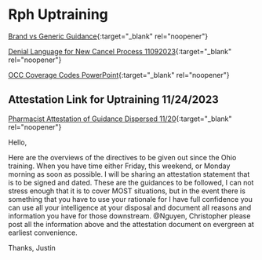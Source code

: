 # Rph Uptraining 
[Brand vs Generic Guidance](https://mygainwell-my.sharepoint.com/:w:/g/personal/christopher_nguyen_gainwelltechnologies_com/ESGPMVc2WRVBlOQuBjUQ_qkB-8UubTCJ9Uo6XOZmakN7TQ?e=rq5gMY){:target="_blank" rel="noopener"}

[Denial Language for New Cancel Process 11092023](https://mygainwell-my.sharepoint.com/:w:/g/personal/christopher_nguyen_gainwelltechnologies_com/EXaGNe5OMRtFvzfX-olWzB4B93i4BrFTnaGox0vaW4dMow?e=9HpzFE){:target="_blank" rel="noopener"}

[OCC Coverage Codes PowerPoint](https://mygainwell-my.sharepoint.com/:p:/g/personal/christopher_nguyen_gainwelltechnologies_com/EdaI6ab4kOxLqHKFMn-0_CUBjv_5TkcFrQq_5BW4hRlvDw?e=bEjCFX){:target="_blank" rel="noopener"}

## Attestation Link for Uptraining 11/24/2023

[Pharmacist Attestation of Guidance Dispersed 11/20](https://mygainwell-my.sharepoint.com.mcas.ms/:w:/r/personal/justin_collingwood_gainwelltechnologies_com/_layouts/15/guestaccess.aspx?e=4%3AOucwRv&fromShare=true&at=9&CID=2F4330BA-8213-4C1C-9E9F-88B00517862D&share=ES8dCmi0X1JGjI7yB9Ly5UwBeu6e-wcWuSXoUDHc8lFQ0g){:target="_blank" rel="noopener"}

Hello,

Here are the overviews of the directives to be given out since the Ohio training. When you have time either Friday, this weekend, or Monday morning as soon as possible. I will be sharing an attestation statement that is to be signed and dated.
These are the guidances to be followed, I can not stress enough that it is to cover MOST situations, but in the event there is something that you have to use your rationale for I have full confidence you can use all your intelligence at your disposal and document all reasons and information you have for those downstream.
@Nguyen, Christopher please post all the information above and the attestation document on evergreen at earliest convenience.

Thanks,
Justin
